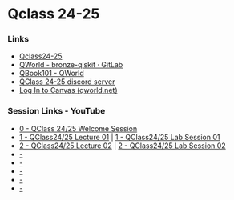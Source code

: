 # Qclass 24-25

### Links

- [Qclass24-25](https://qworld.net/qclass24-25/)
- [QWorld - bronze-qiskit · GitLab](https://gitlab.com/qworld/bronze-qiskit/)
- [QBook101 - QWorld](https://qworld.net/qbook101/)
- [QClass 24-25 discord server](https://discord.com/invite/vc8HqjVb)
- [Log In to Canvas (qworld.net)](https://study.qworld.net/login/canvas)

### Session Links - YouTube

- [0 - QClass 24/25 Welcome Session](https://www.youtube.com/watch?v=x3GYH5JikCE)
- [1 - QClass24/25 Lecture 01](https://www.youtube.com/watch?v=9J7Glsec31c)  | [1 - QClass24/25 Lab Session 01](https://www.youtube.com/watch?v=iY7TIiDCATQ)
- [2 - QClass24/25 Lecture 02](https://www.youtube.com/watch?v=OGJqv-UzDdQ) | [2 - QClass24/25 Lab Session 02](https://www.youtube.com/watch?v=GodoUKoE73E)
- [ - ]()
- [ - ]()
- [ - ]()
- [ - ]()
- [ - ]()

